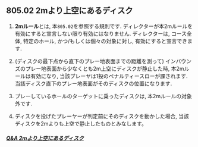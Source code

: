 ## 805.02 2mより上空にあるディスク

1. **2mルール**とは, 本`805.02`を参照する規則です.
ディレクターが本2mルールを有効にすると宣言しない限り有効にはなりません.
ディレクターは,
コース全体, 特定のホール, かつ/もしくは個々の対象に対し,
有効にすると宣言できます.

1. (ディスクの最下点から直下のプレー地表面までの距離を測って)
インバウンズのプレー地表面から少なくとも2m上空にディスクが静止した時,
本2mルールは有効になり,
当該プレーヤは1投のペナルティースローが課されます.
当該ディスク直下のプレー地表面がそのディスクの位置になります.

1. プレーしているホールのターゲットに乗ったディスクは,
本2mルールの対象外です.

1. ディスクを投げたプレーヤーが判定前にそのディスクを動かした場合,
当該ディスクを2mよりも上空で静止したものとみなします。

##### [Q&A 2mより上空にあるディスク](qa-2m)

